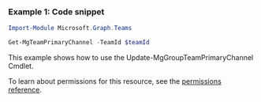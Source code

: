 ### Example 1: Code snippet

```powershellImport-Module Microsoft.Graph.Teams

Get-MgTeamPrimaryChannel -TeamId $teamId
```
This example shows how to use the Update-MgGroupTeamPrimaryChannel Cmdlet.
To learn about permissions for this resource, see the [permissions reference](/graph/permissions-reference).

